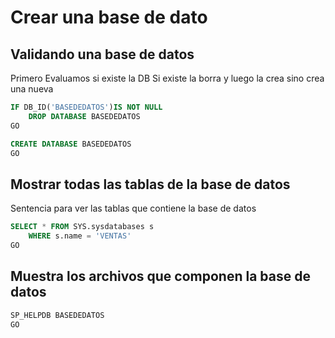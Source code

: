 # Crear una base de dato

## Validando una base de datos

Primero Evaluamos si existe la DB
Si existe la borra y luego la crea sino crea una nueva

```sql
IF DB_ID('BASEDEDATOS')IS NOT NULL
    DROP DATABASE BASEDEDATOS
GO

CREATE DATABASE BASEDEDATOS
GO
```

## Mostrar todas las tablas de la base de datos
Sentencia para ver las tablas que contiene la base de datos

```sql
SELECT * FROM SYS.sysdatabases s
    WHERE s.name = 'VENTAS'
GO
```

## Muestra los archivos que componen la base de datos

```sql
SP_HELPDB BASEDEDATOS
GO
```

